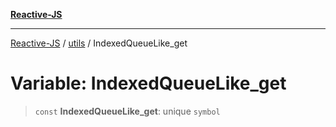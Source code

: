 [**Reactive-JS**](../../README.md)

***

[Reactive-JS](../../README.md) / [utils](../README.md) / IndexedQueueLike\_get

# Variable: IndexedQueueLike\_get

> `const` **IndexedQueueLike\_get**: unique `symbol`
